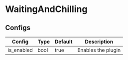 # WaitingAndChilling
## Configs
|Config|Type|Default|Description|
|-|-|-|-|
|is_enabled|bool|true|Enables the plugin|
